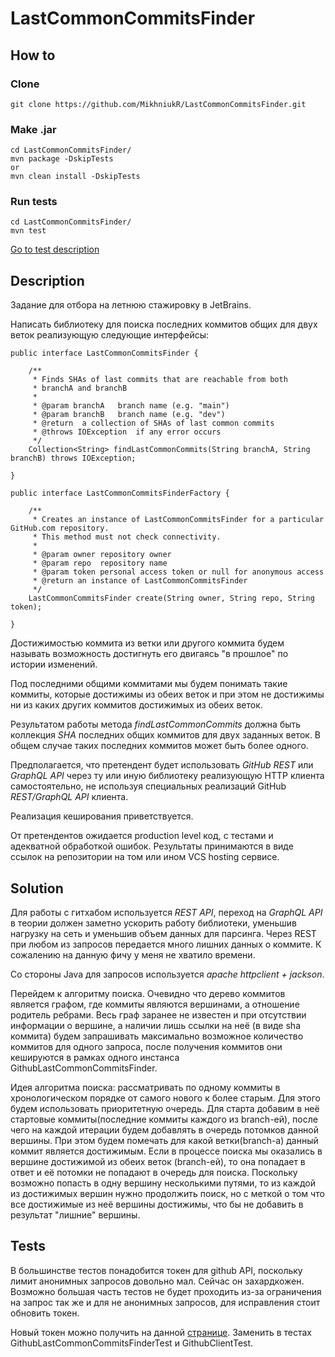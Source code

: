 # LastCommonCommitsFinder

## How to 
### Clone
```
git clone https://github.com/MikhniukR/LastCommonCommitsFinder.git
```
### Make .jar
```
cd LastCommonCommitsFinder/
mvn package -DskipTests
or
mvn clean install -DskipTests 
```
### Run tests
```
cd LastCommonCommitsFinder/
mvn test
```
[Go to test description](#tests)

## Description
Задание для отбора на летнюю стажировку в JetBrains.


Написать библиотеку для поиска последних коммитов общих для двух веток реализующую следующие интерфейсы:

```
public interface LastCommonCommitsFinder {

    /**
     * Finds SHAs of last commits that are reachable from both
     * branchA and branchB
     *
     * @param branchA   branch name (e.g. "main")
     * @param branchB   branch name (e.g. "dev")
     * @return  a collection of SHAs of last common commits
     * @throws IOException  if any error occurs
     */
    Collection<String> findLastCommonCommits(String branchA, String branchB) throws IOException;

}

public interface LastCommonCommitsFinderFactory {

    /**
     * Creates an instance of LastCommonCommitsFinder for a particular GitHub.com repository.
     * This method must not check connectivity.
     *
     * @param owner repository owner
     * @param repo  repository name
     * @param token personal access token or null for anonymous access
     * @return an instance of LastCommonCommitsFinder
     */
    LastCommonCommitsFinder create(String owner, String repo, String token);

}
```
Достижимостью коммита из ветки или другого коммита будем называть возможность достигнуть его двигаясь "в прошлое"
по истории изменений.

Под последними общими коммитами мы будем понимать такие коммиты, которые достижимы из обеих веток и при этом не достижимы
ни из каких других коммитов достижимых из обеих веток.

Результатом работы метода *findLastCommonCommits* должна быть коллекция *SHA* последних общих коммитов для двух заданных
веток. В общем случае таких последних коммитов может быть более одного.

Предполагается, что претендент будет использовать *GitHub REST* или *GraphQL API* через ту или иную библиотеку 
реализующую HTTP клиента самостоятельно, не используя специальных реализаций GitHub *REST/GraphQL API* клиента.

Реализация кеширования приветствуется.

От претендентов ожидается production level код, с тестами и адекватной обработкой ошибок. Результаты принимаются в виде
ссылок на репозитории на том или ином VCS hosting сервисе.

## Solution


Для работы с гитхабом используется *REST API*, переход на *GraphQL API* в теории должен заметно ускорить работу 
библиотеки, уменьшив нагрузку на сеть и уменьшив объем данных для парсинга.
Через REST при любом из запросов передается много лишних данных о коммите. 
К сожалению на данную фичу у меня не хватило времени.

Со стороны Java для запросов используется *apache httpclient + jackson*.

Перейдем к алгоритму поиска. Очевидно что дерево коммитов является графом, где коммиты являются вершинами, а отношение 
родитель ребрами. Весь граф заранее не известен и при отсутствии информации о вершине, а наличии лишь ссылки на неё
(в виде sha коммита) будем запрашивать максимально возможное количество коммитов для одного запроса, после получения 
коммитов они кешируются в рамках одного инстанса GithubLastCommonCommitsFinder.

Идея алгоритма поиска: рассматривать по одному коммиты в хронологическом порядке от самого нового к более старым.
Для этого будем использовать приоритетную очередь. Для старта добавим в неё стартовые коммиты(последние коммиты каждого
из branch-ей), после чего на каждой итерации будем добавлять в очередь потомков данной вершины. При этом будем помечать
для какой ветки(branch-a) данный коммит является достижимым. Если в процессе поиска мы оказались в вершине достижимой из
обеих веток (branch-ей), то она попадает в ответ и её потомки не попадают в очередь для поиска. Поскольку возможно
попасть в одну вершину несколькими путями, то из каждой из достижимых вершин нужно продолжить поиск, но с меткой о том 
что все достижимые из неё вершины достижимы, что бы не добавить в результат "лишние" вершины.

## Tests
В большинстве тестов понадобится токен для github API, поскольку лимит анонимных запросов довольно мал. Сейчас он захардкожен.
Возможно большая часть тестов не будет проходить из-за ограничения на запрос так же и для не анонимных запросов, для 
исправления стоит обновить токен. 

Новый токен можно получить на данной [странице](https://github.com/settings/tokens). 
Заменить в тестах GithubLastCommonCommitsFinderTest и GithubClientTest.